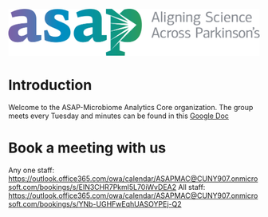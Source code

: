 ![ASAP_logo](cropped-asap_logo_fullcolor.png)

# Introduction

Welcome to the ASAP-Microbiome Analytics Core organization. The group meets every Tuesday and minutes can be found in this [Google Doc](https://docs.google.com/document/d/12JNbKowupCuoC6AyLQl3AmXOkhie4tWTbS0BVjjbM8Y/edit?tab=t.0)

# Book a meeting with us
Any one staff: https://outlook.office365.com/owa/calendar/ASAPMAC@CUNY907.onmicrosoft.com/bookings/s/EIN3CHR7Pkml5L70iWvDEA2
All staff: https://outlook.office365.com/owa/calendar/ASAPMAC@CUNY907.onmicrosoft.com/bookings/s/YNb-UGHFwEqhUASOYPEj-Q2 
